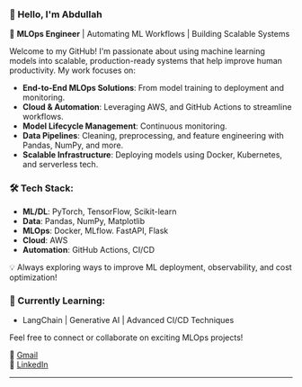 ### 👋 Hello, I'm Abdullah

🚀 **MLOps Engineer** | Automating ML Workflows | Building Scalable Systems

Welcome to my GitHub! I'm passionate about using machine learning models into scalable, production-ready systems that help improve human productivity. My work focuses on:

- **End-to-End MLOps Solutions**: From model training to deployment and monitoring.
- **Cloud & Automation**: Leveraging AWS, and GitHub Actions to streamline workflows.
- **Model Lifecycle Management**: Continuous monitoring.
- **Data Pipelines**: Cleaning, preprocessing, and feature engineering with Pandas, NumPy, and more.
- **Scalable Infrastructure**: Deploying models using Docker, Kubernetes, and serverless tech.

### 🛠️ Tech Stack:
- **ML/DL**: PyTorch, TensorFlow, Scikit-learn
- **Data**: Pandas, NumPy, Matplotlib
- **MLOps**: Docker, MLflow. FastAPI, Flask
- **Cloud**: AWS
- **Automation**: GitHub Actions, CI/CD

💡 Always exploring ways to improve ML deployment, observability, and cost optimization!

### 🌱 Currently Learning:
- LangChain | Generative AI | Advanced CI/CD Techniques

Feel free to connect or collaborate on exciting MLOps projects!

📧 [Gmail](abdullahmansoor123@gmail.com)  
🔗 [LinkedIn](https://www.linkedin.com/in/abdullah-123/)

---
